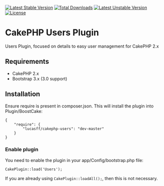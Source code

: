 [![Latest Stable Version](https://poser.pugx.org/lucasff/cakephp-users/v/stable.png)](https://packagist.org/packages/lucasff/cakephp-users) [![Total Downloads](https://poser.pugx.org/lucasff/cakephp-users/downloads.png)](https://packagist.org/packages/lucasff/cakephp-users) [![Latest Unstable Version](https://poser.pugx.org/lucasff/cakephp-users/v/unstable.png)](https://packagist.org/packages/lucasff/cakephp-users) [![License](https://poser.pugx.org/lucasff/cakephp-users/license.png)](https://packagist.org/packages/lucasff/cakephp-users)

CakePHP Users Plugin
=============

Users Plugin, focused on details to easy user management for CakePHP 2.x

## Requirements

* CakePHP 2.x
* Bootstrap 3.x (3.0 support)

## Installation

Ensure require is present in composer.json. This will install the plugin into Plugin/BoostCake:

	{
		"require": {
			"lucasff/cakephp-users": "dev-master"
		}
	}

### Enable plugin

You need to enable the plugin in your app/Config/bootstrap.php file:

`CakePlugin::load('Users');`

If you are already using `CakePlugin::loadAll();`, then this is not necessary.
